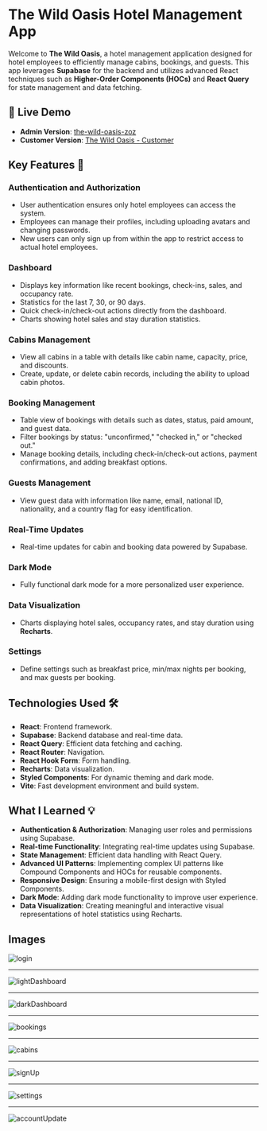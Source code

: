 # The Wild Oasis Hotel Management App

Welcome to **The Wild Oasis**, a hotel management application designed for hotel employees to efficiently manage cabins, bookings, and guests. This app leverages **Supabase** for the backend and utilizes advanced React techniques such as **Higher-Order Components (HOCs)** and **React Query** for state management and data fetching.

## 🚀 Live Demo

- **Admin Version**: [the-wild-oasis-zoz](https://the-wild-oasis-zoz.netlify.app/)
- **Customer Version**: [The Wild Oasis - Customer](https://github.com/Ahmedabdelaziz77/the-wild-oasis-website)

## Key Features 📝

### Authentication and Authorization

- User authentication ensures only hotel employees can access the system.
- Employees can manage their profiles, including uploading avatars and changing passwords.
- New users can only sign up from within the app to restrict access to actual hotel employees.

### Dashboard

- Displays key information like recent bookings, check-ins, sales, and occupancy rate.
- Statistics for the last 7, 30, or 90 days.
- Quick check-in/check-out actions directly from the dashboard.
- Charts showing hotel sales and stay duration statistics.

### Cabins Management

- View all cabins in a table with details like cabin name, capacity, price, and discounts.
- Create, update, or delete cabin records, including the ability to upload cabin photos.

### Booking Management

- Table view of bookings with details such as dates, status, paid amount, and guest data.
- Filter bookings by status: "unconfirmed," "checked in," or "checked out."
- Manage booking details, including check-in/check-out actions, payment confirmations, and adding breakfast options.

### Guests Management

- View guest data with information like name, email, national ID, nationality, and a country flag for easy identification.

### Real-Time Updates

- Real-time updates for cabin and booking data powered by Supabase.

### Dark Mode

- Fully functional dark mode for a more personalized user experience.

### Data Visualization

- Charts displaying hotel sales, occupancy rates, and stay duration using **Recharts**.

### Settings

- Define settings such as breakfast price, min/max nights per booking, and max guests per booking.

## Technologies Used 🛠️

- **React**: Frontend framework.
- **Supabase**: Backend database and real-time data.
- **React Query**: Efficient data fetching and caching.
- **React Router**: Navigation.
- **React Hook Form**: Form handling.
- **Recharts**: Data visualization.
- **Styled Components**: For dynamic theming and dark mode.
- **Vite**: Fast development environment and build system.

## What I Learned 💡

- **Authentication & Authorization**: Managing user roles and permissions using Supabase.
- **Real-time Functionality**: Integrating real-time updates using Supabase.
- **State Management**: Efficient data handling with React Query.
- **Advanced UI Patterns**: Implementing complex UI patterns like Compound Components and HOCs for reusable components.
- **Responsive Design**: Ensuring a mobile-first design with Styled Components.
- **Dark Mode**: Adding dark mode functionality to improve user experience.
- **Data Visualization**: Creating meaningful and interactive visual representations of hotel statistics using Recharts.

## Images 

![login](https://github.com/user-attachments/assets/66e69d5b-5440-4b98-95a3-ee30277616eb)


---


![lightDashboard](https://github.com/user-attachments/assets/7a65de38-3239-4e82-a3d6-67265234d05c)


---



![darkDashboard](https://github.com/user-attachments/assets/811ae161-1bc1-4232-bcb9-86854499596b)


---



![bookings](https://github.com/user-attachments/assets/71b86dfd-f39d-405b-8298-eb4b25595214)



---


![cabins](https://github.com/user-attachments/assets/8132d0c9-0bee-47e6-9992-83a2fb0691f1)


---


![signUp](https://github.com/user-attachments/assets/de78c64b-49c2-46a9-9afb-0d7a4dc2c662)


---


![settings](https://github.com/user-attachments/assets/be5d2798-f702-47f2-9869-8d564c534924)


---


![accountUpdate](https://github.com/user-attachments/assets/e89b4f3a-4bf2-499b-b22b-dc7a35017d4e)

